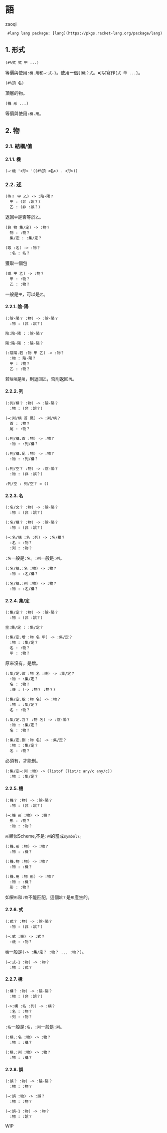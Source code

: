 # 語

zaoqi

```racket
 #lang lang package: [lang](https://pkgs.racket-lang.org/package/lang)
```

## 1. 形式

```racket
(#%式 式 甲 ...)
```

等價與使用`:機.用`和`→:式-1`。使用一個`引機？式`。可以寫作`{式 甲 ...}`。

```racket
(#%頂 名)
```

頂層的物。

```racket
(機 形 ...)
```

等價與使用`:機.用`。

## 2. 物

### 2.1. 結構/值

#### 2.1.1. 機

`(→:機 '<形> '((#%頂 <名>) . <形>))`

### 2.2. 述

```racket
(等？ 甲 乙) -> :陰-陽？
  甲 : (非 :誤？)    
  乙 : (非 :誤？)    
```

返回`甲`是否等於`乙`。

```racket
(算 物 集/定) -> :物？
  物 : :物？       
  集/定 : :集/定？   
```

```racket
(取 :名) -> :物？
  :名 : 名？    
```

獲取一個包

```racket
(或 甲 乙) -> :物？
  甲 : :物？     
  乙 : :物？     
```

一般是`甲`，可以是`乙`。

#### 2.2.1. 陰-陽

```racket
(:陰-陽？ :物) -> :陰-陽？
  :物 : (非 :誤？)     
```

```racket
陰:陰-陽 : :陰-陽？
```

```racket
陽:陰-陽 : :陰-陽？
```

```racket
(:陰陽.若 :物 甲 乙) -> :物？
  :物 : 陰-陽？          
  甲 : :物？            
  乙 : :物？            
```

若`陰陽`是`陽`，則返回`乙`，否則返回`丙`。

#### 2.2.2. 列

```racket
(:列/構？ :物) -> :陰-陽？
  :物 : (非 :誤？)     
```

```racket
(→:列/構 首 尾) -> :列/構？
  首 : :物？           
  尾 : :物？           
```

```racket
(:列/構.首 :物) -> :物？
  :物 : :列/構？      
```

```racket
(:列/構.尾 :物) -> :物？
  :物 : :列/構？      
```

```racket
(:列/空？ :物) -> :陰-陽？
  :物 : (非 :誤？)     
```

```racket
:列/空 : 列/空？ = ()
```

#### 2.2.3. 名

```racket
(:名/文？ :物) -> :陰-陽？
  :物 : (非 :誤？)     
```

```racket
(:名/構？ :物) -> :陰-陽？
  :物 : (非 :誤？)     
```

```racket
(→:名/構 :名 :列) -> :名/構？
  :名 : :物？            
  :列 : :物？            
```

`:名`一般是`:名`。`:列`一般是`:列`。

```racket
(:名/構.:名 :物) -> :物？
  :物 : :名/構？       
```

```racket
(:名/構.:列 :物) -> :物？
  :物 : :名/構？       
```

#### 2.2.4. 集/定

```racket
(:集/定？ :物) -> :陰-陽？
  :物 : (非 :誤？)     
```

```racket
空:集/定 : :集/定？
```

```racket
(:集/定.增 :物 名 甲) -> :集/定？
  :物 : :集/定？            
  名 : :物？               
  甲 : :物？               
```

原來沒有，是增。

```racket
(:集/定.改 :物 名 :機) -> :集/定？
  :物 : :集/定？             
  名 : :物？                
  :機 : (-> :物？ :物？)      
```

```racket
(:集/定.取 :物 名) -> :物？
  :物 : :集/定？        
  名 : :物？           
```

```racket
(:集/定.含？ :物 名) -> :陰-陽？
  :物 : :集/定？           
  名 : :物？              
```

```racket
(:集/定.删 :物 名) -> :集/定？
  :物 : :集/定？          
  名 : :物？             
```

必須有，才能刪。

```racket
(:集/定→:列 :物) -> (listof (list/c any/c any/c))
  :物 : :集/定？                                 
```

#### 2.2.5. 機

```racket
(:機？ :物) -> :陰-陽？
  :物 : (非 :誤？)   
```

```racket
(→:機 形 :物) -> :機？
  形 : :物？        
  :物 : :物？       
```

`形`類似Scheme,不是`:列`的當成`symbol?`。

```racket
(:機.形 :物) -> :物？
  :物 : :機？      
```

```racket
(:機.物 :物) -> :物？
  :物 : :機？      
```

```racket
(:機.用 :物 形) -> :物？
  :物 : :機？        
  形 : :物？         
```

如果`形`和`:物`不能匹配，這個`誤？`是`形`產生的。

#### 2.2.6. 式

```racket
(:式？ :物) -> :陰-陽？
  :物 : (非 :誤？)   
```

```racket
(→:式 :機) -> :式？
  :機 : :物？     
```

`機`一般是`(-> :集/定？ :物？ ... :物？)`。

```racket
(→:式-1 :物) -> :物？
  :物 : :式？       
```

#### 2.2.7. 構

```racket
(:構？ :物) -> :陰-陽？
  :物 : (非 :誤？)   
```

```racket
(->:構 :名 :列) -> :構？
  :名 : :物？         
  :列 : :物？         
```

`:名`一般是`:名`，`:列`一般是`:列`。

```racket
(:構.:名 :物) -> :物？
  :物 : :構？       
```

```racket
(:構.:列 :物) -> :物？
  :物 : :構？       
```

#### 2.2.8. 誤

```racket
(:誤？ :物) -> :陰-陽？
  :物 : :物？       
```

```racket
(→:誤 :物) -> :誤？
  :物 : :物？     
```

```racket
(→:誤-1 :物) -> :物？
  :物 : :誤？       
```

WIP
